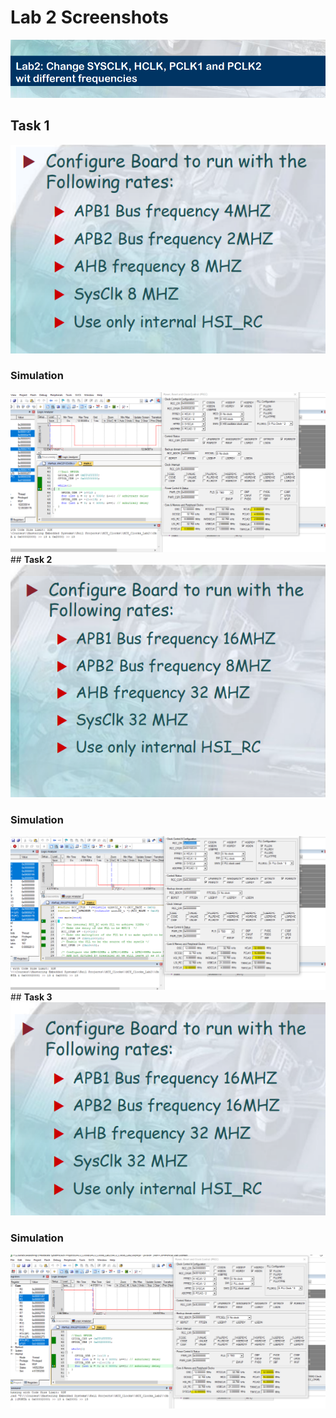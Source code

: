 # **Lab 2 Screenshots**
![image](https://github.com/MohamedMagdyJarrah/Mastering-Embedded-Systems/blob/main/Unit_6_MCU_Architecture/Lesson_3_MCU_Clocks/Lab_2/Lab%202.png)
## **Task 1**
![image](https://github.com/MohamedMagdyJarrah/Mastering-Embedded-Systems/blob/main/Unit_6_MCU_Architecture/Lesson_3_MCU_Clocks/Lab_2/Task%201/Task%201.png)
### **Simulation**
![image](https://github.com/MohamedMagdyJarrah/Mastering-Embedded-Systems/blob/main/Unit_6_MCU_Architecture/Lesson_3_MCU_Clocks/Lab_2/Task%201/Simulation%201.png)## **Task 2**
![image](https://github.com/MohamedMagdyJarrah/Mastering-Embedded-Systems/blob/main/Unit_6_MCU_Architecture/Lesson_3_MCU_Clocks/Lab_2/Task%202/Task%202.png)
### **Simulation**
![image](https://github.com/MohamedMagdyJarrah/Mastering-Embedded-Systems/blob/main/Unit_6_MCU_Architecture/Lesson_3_MCU_Clocks/Lab_2/Task%202/Simulation%202.png)## **Task 3**
![image](https://github.com/MohamedMagdyJarrah/Mastering-Embedded-Systems/blob/main/Unit_6_MCU_Architecture/Lesson_3_MCU_Clocks/Lab_2/Task%203/Task%203.png)
### **Simulation**
![image](https://github.com/MohamedMagdyJarrah/Mastering-Embedded-Systems/blob/main/Unit_6_MCU_Architecture/Lesson_3_MCU_Clocks/Lab_2/Task%203/Simulation%203.png)
